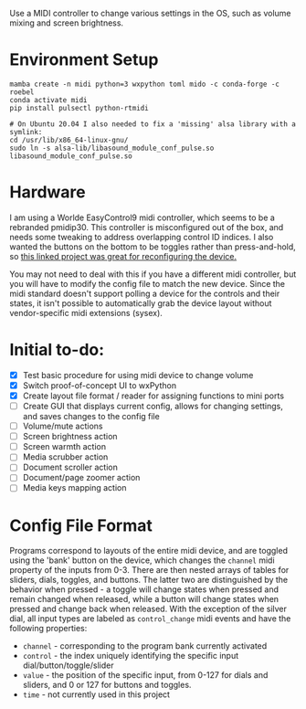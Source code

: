 Use a MIDI controller to change various settings in the OS, such as volume mixing and screen brightness.

# Environment Setup
```
mamba create -n midi python=3 wxpython toml mido -c conda-forge -c roebel
conda activate midi
pip install pulsectl python-rtmidi

# On Ubuntu 20.04 I also needed to fix a 'missing' alsa library with a symlink:
cd /usr/lib/x86_64-linux-gnu/
sudo ln -s alsa-lib/libasound_module_conf_pulse.so libasound_module_conf_pulse.so
```

# Hardware

I am using a Worlde EasyControl9 midi controller, which seems to be a rebranded pmidip30.
This controller is misconfigured out of the box, and needs some tweaking to address overlapping control ID indices.
I also wanted the buttons on the bottom to be toggles rather than press-and-hold, so [this linked project was great for reconfiguring the device.](https://github.com/nettoyeurny/pmidipd30)

You may not need to deal with this if you have a different midi controller, but you will have to modify the config file to match the new device.
Since the midi standard doesn't support polling a device for the controls and their states, it isn't possible to automatically grab the device layout without vendor-specific midi extensions (sysex).

# Initial to-do:

- [x]	Test basic procedure for using midi device to change volume
- [x]   Switch proof-of-concept UI to wxPython
- [x]	Create layout file format / reader for assigning functions to mini ports
- [ ]	Create GUI that displays current config, allows for changing settings, and saves changes to the config file
- [ ]	Volume/mute actions
- [ ]	Screen brightness action
- [ ]	Screen warmth action
- [ ]	Media scrubber action
- [ ]	Document scroller action
- [ ]	Document/page zoomer action
- [ ]	Media keys mapping action

# Config File Format

Programs correspond to layouts of the entire midi device, and are toggled using the 'bank' button on the device, which changes the `channel` midi property of the inputs from 0-3.
There are then nested arrays of tables for sliders, dials, toggles, and buttons. 
The latter two are distinguished by the behavior when pressed - a toggle will change states when pressed and remain changed when released, while a button will change states when pressed and change back when released. 
With the exception of the silver dial, all input types are labeled as `control_change` midi events and have the following properties:

* `channel` - corresponding to the program bank currently activated
* `control` - the index uniquely identifying the specific input dial/button/toggle/slider
* `value` - the position of the specific input, from 0-127 for dials and sliders, and 0 or 127 for buttons and toggles.
* `time` - not currently used in this project
